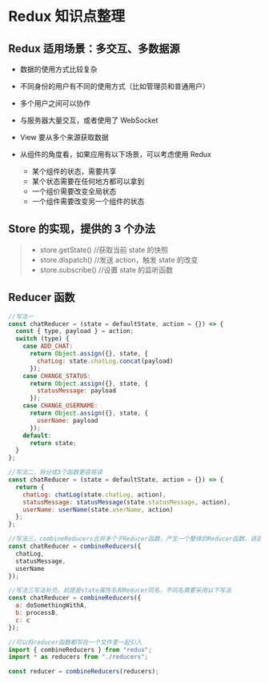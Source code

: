 # Redux 知识点整理

## Redux 适用场景：多交互、多数据源

- 数据的使用方式比较复杂
- 不同身份的用户有不同的使用方式（比如管理员和普通用户）
- 多个用户之间可以协作
- 与服务器大量交互，或者使用了 WebSocket
- View 要从多个来源获取数据

- 从组件的角度看，如果应用有以下场景，可以考虑使用 Redux
  - 某个组件的状态，需要共享
  - 某个状态需要在任何地方都可以拿到
  - 一个组价需要改变全局状态
  - 一个组件需要改变另一个组件的状态

## Store 的实现，提供的 3 个办法

> - store.getState() //获取当前 state 的快照
> - store.dispatch() //发送 action，触发 state 的改变
> - store.subscribe() //设置 state 的监听函数

## Reducer 函数

```javascript
//写法一
const chatReducer = (state = defaultState, action = {}) => {
  const { type, payload } = action;
  switch (type) {
    case ADD_CHAT:
      return Object.assign({}, state, {
        chatLog: state.chatLog.concat(payload)
      });
    case CHANGE_STATUS:
      return Object.assign({}, state, {
        statusMessage: payload
      });
    case CHANGE_USERNAME:
      return Object.assign({}, state, {
        userName: payload
      });
    default:
      return state;
  }
};

//写法二，拆分成3个函数更容易读
const chatReducer = (state = defaultState, action = {}) => {
  return {
    chatLog: chatLog(state.chatLog, action),
    statusMessage: statusMessage(state.statusMessage, action),
    userName: userName(state.userName, action)
  };
};

//写法三，combineReducers合并多个子Reducer函数，产生一个整体的Reducer函数，该函数根据State的key去执行相应的子Reducer
const chatReducer = combineReducers({
  chatLog,
  statusMessage,
  userName
});

//写法三写法补充，前提是state属性名和Reducer同名，不同名需要采用以下写法
const chatReducer = combineReducers({
  a: doSomethingWithA,
  b: processB,
  c: c
});

//可以将reducer函数都写在一个文件里一起引入
import { combineReducers } from "redux";
import * as reducers from "./reducers";

const reducer = combineReducers(reducers);
```

